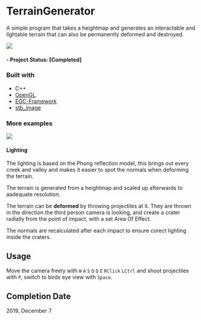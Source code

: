 # TerrainGenerator
A simple program that takes a heightmap and generates an interactable and lightable terrain that can also be permanently deformed and destroyed.

![](Resources/Gameplay2.gif)

#### - Project Status: [Completed]

### Built with
  * C++
  * [OpenGL](https://www.opengl.org/)
  * [EGC-Framework](https://github.com/UPB-Graphics/Framework-EGC)
  * [stb_image](https://github.com/nothings/stb)
  
### More examples

![](Gameplay1.gif)

#### Lighting
The lighting is based on the Phong reflection model, this brings out every creek and valley and makes it easier to spot the normals when deforming the terrain.

The terrain is generated from a heightmap and scaled up afterwards to aadequate resolution.

The terrain can be **deformed** by throwing projectiles at it. They are thrown in the direction the third person camera is looking, and create a crater radially from the point of impact, with a set Area Of Effect.

The normals are recalculated after each impact to ensure corect lighting inside the craters.

## Usage
Move the camera freely with `W` `A` `S` `D` `Q` `E` `RClick` `LCtrl` and shoot projectiles with `P`, switch to birds eye view with `Space`.
## Completion Date
2019, December 7
